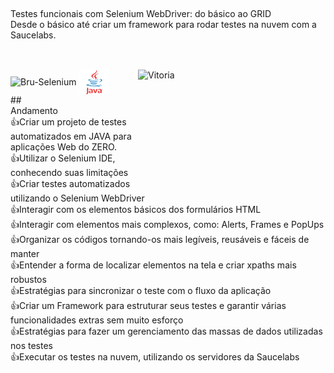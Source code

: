 ##
Testes funcionais com Selenium WebDriver: do básico ao GRID <br>
Desde o básico até criar um framework para rodar testes na nuvem com a Saucelabs.
##

</div>
  
  <div style="display: inline_block"><br>
  <img align="center" alt="Bru-Selenium" height="30" width="30" src="https://s3.amazonaws.com/pics.freeicons.io/uploads/icons/png/15484977381551942825-512.png">
  <img align="center" alt="Bru-Java" height="40" width="50" src="https://raw.githubusercontent.com/devicons/devicon/master/icons/java/java-original-wordmark.svg">
  <img align="right" alt="Vitoria" height="180" width="300" src="https://media.giphy.com/media/9u1ifb7A77V6MICD5o/giphy.gif">
</div>
##
<div>
Andamento<br>
👍Criar um projeto de testes automatizados em JAVA para aplicações Web do ZERO.<br>
👍Utilizar o Selenium IDE, conhecendo suas limitações<br>
👍Criar testes automatizados utilizando o Selenium WebDriver<br>
👍Interagir com os elementos básicos dos formulários HTML<br>
👍Interagir com elementos mais complexos, como: Alerts, Frames e PopUps<br>
👍Organizar os códigos tornando-os mais legíveis, reusáveis e fáceis de manter<br>
👍Entender a forma de localizar elementos na tela e criar xpaths mais robustos<br>
👍Estratégias para sincronizar o teste com o fluxo da aplicação<br>
👍Criar um Framework para estruturar seus testes e garantir várias funcionalidades extras sem muito esforço<br>
👍Estratégias para fazer um gerenciamento das massas de dados utilizadas nos testes<br>
👍Executar os testes na nuvem, utilizando os servidores da Saucelabs<br>
</div>
  
